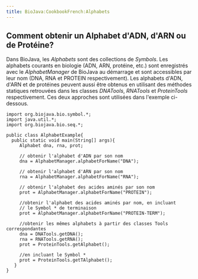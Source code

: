 ```yaml
---
title: BioJava:CookbookFrench:Alphabets
---
```


Comment obtenir un Alphabet d'ADN, d'ARN ou de Protéine?
--------------------------------------------------------

Dans BioJava, les *Alphabets* sont des collections de *Symbols*. Les
alphabets courants en biologie (ADN, ARN, protéine, etc.) sont
enregistrés avec le *AlphabetManager* de BioJava au démarrage et sont
accessibles par leur nom (DNA, RNA et PROTEIN respectivement). Les
alphabets d'ADN, d'ARN et de protéines peuvent aussi être obtenus en
utilisant des méthodes statiques retrouvées dans les classes *DNATools*,
*RNATools* et *ProteinTools* respectivement. Ces deux approches sont
utilisées dans l'exemple ci-dessous.

    import org.biojava.bio.symbol.*;
    import java.util.*;
    import org.biojava.bio.seq.*;
     
    public class AlphabetExample{
      public static void main(String[] args){
         Alphabet dna, rna, prot;
           
         // obtenir l'alphabet d'ADN par son nom
         dna = AlphabetManager.alphabetForName("DNA");
           
         // obtenir l'alphabet d'ARN par son nom
         rna = AlphabetManager.alphabetForName("RNA");
           
         // obtenir l'alphabet des acides aminés par son nom
         prot = AlphabetManager.alphabetForName("PROTEIN");
            
         //obtenir l'alphabet des acides aminés par nom, en incluant
         // le Symbol * de terminaison
         prot = AlphabetManager.alphabetForName("PROTEIN-TERM");
            
         //obtenir les mêmes alphabets à partir des classes Tools correspondantes
         dna = DNATools.getDNA();
         rna = RNATools.getRNA();
         prot = ProteinTools.getAlphabet();
            
         //en incluant le Symbol *
         prot = ProteinTools.getTAlphabet();
       }
    }

